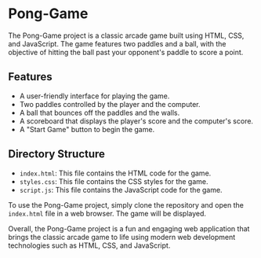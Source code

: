Pong-Game
=========

The Pong-Game project is a classic arcade game built using HTML, CSS, and JavaScript. The game features two paddles and a ball, with the objective of hitting the ball past your opponent's paddle to score a point.

Features
--------

* A user-friendly interface for playing the game.
* Two paddles controlled by the player and the computer.
* A ball that bounces off the paddles and the walls.
* A scoreboard that displays the player's score and the computer's score.
* A "Start Game" button to begin the game.

Directory Structure
-------------------

* `index.html`: This file contains the HTML code for the game.
* `styles.css`: This file contains the CSS styles for the game.
* `script.js`: This file contains the JavaScript code for the game.

To use the Pong-Game project, simply clone the repository and open the `index.html` file in a web browser. The game will be displayed.

Overall, the Pong-Game project is a fun and engaging web application that brings the classic arcade game to life using modern web development technologies such as HTML, CSS, and JavaScript.
